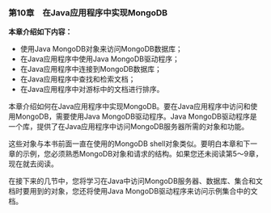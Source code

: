 ### 第10章　在Java应用程序中实现MongoDB

**本章介绍如下内容：**

+ 使用Java MongoDB对象来访问MongoDB数据库；
+ 在Java应用程序中使用Java MongoDB驱动程序；
+ 在Java应用程序中连接到MongoDB数据库；
+ 在Java应用程序中查找和检索文档；
+ 在Java应用程序中对游标中的文档进行排序。

本章介绍如何在Java应用程序中实现MongoDB。要在Java应用程序中访问和使用MongoDB，需要使用Java MongoDB驱动程序。Java MongoDB驱动程序是一个库，提供了在Java应用程序中访问MongoDB服务器所需的对象和功能。

这些对象与本书前面一直在使用的MongoDB shell对象类似。要明白本章和下一章的示例，您必须熟悉MongoDB对象和请求的结构。如果您还未阅读第5～9章，现在就去阅读。

在接下来的几节中，您将学习在Java中访问MongoDB服务器、数据库、集合和文档时要用到的对象，您还将使用Java MongoDB驱动程序来访问示例集合中的文档。

